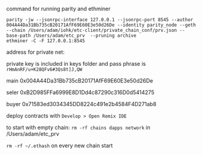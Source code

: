 command for running parity and ethminer

```
parity -jw --jsonrpc-interface 127.0.0.1 --jsonrpc-port 8545 --author 004A44Da31Bb735cB20171AfF69E60E3e50d26De --identity parity_node --geth --chain /Users/adam/iohk/etc-client/private_chain_conf/prv.json --base-path /Users/adam/etc_prv  --pruning archive
ethminer -C -F 127.0.0.1:8545
```

address for private net:

private key is included in keys folder and pass phrase is `rHmAnRF/u+K28QFv6#3Qs8t]J,QW`

main
0x004A44Da31Bb735cB20171AfF69E60E3e50d26De

seler
0xB2D985FFa6999E8D1Dd4c87290c316D0d5414275

buyer
0x71583ed3034345DD8224c491e2b4584F4D271ab8

deploy contracts with `Develop > Open Remix IDE` 


to start with empty chain:
`rm -rf chains dapps network` in /Users/adam/etc_prv

`rm -rf ~/.ethash` on every new chain start

